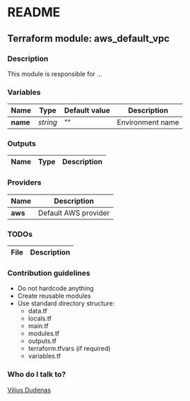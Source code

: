 # README #

## Terraform module: aws_default_vpc

### Description

This module is responsible for ...

### Variables

| Name | Type | Default value | Description  |
|---|---|---|---|
| **name** | *string* | "" | Environment name |

### Outputs

| Name | Type | Description  |
|---|---|---|

### Providers

| Name | Description  |
|---|---|
| **aws** | Default AWS provider |

### TODOs

| File | Description  |
|---|---|

### Contribution guidelines ###

* Do not hardcode anything
* Create reusable modules
* Use standard directory structure:
    * data.tf
    * locals.tf
    * main.tf
    * modules.tf
    * outputs.tf
    * terraform.tfvars (if required)
    * variables.tf

### Who do I talk to? ###

[Vilius Dudenas](mailto:vilius.dudenas@gmail.com)